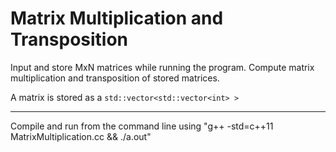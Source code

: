 # Matrix Multiplication and Transposition

Input and store MxN matrices while running the program.
Compute matrix multiplication and transposition of stored matrices.

A matrix is stored as a `std::vector<std::vector<int> >`

---

Compile and run from the command line using "g++ -std=c++11 MatrixMultiplication.cc && ./a.out"
